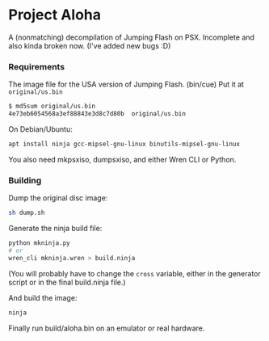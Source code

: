 # Project Aloha
A (nonmatching) decompilation of Jumping Flash on PSX.
Incomplete and also kinda broken now. (I've added new bugs :D)

### Requirements
The image file for the USA version of Jumping Flash. (bin/cue)
Put it at `original/us.bin`

```sh
$ md5sum original/us.bin 
4e73eb6054568a3ef88843e3d8c7d80b  original/us.bin
```

On Debian/Ubuntu:

```sh
apt install ninja gcc-mipsel-gnu-linux binutils-mipsel-gnu-linux
```

You also need mkpsxiso, dumpsxiso, and either Wren CLI or Python.

### Building
Dump the original disc image:
```sh
sh dump.sh
```

Generate the ninja build file:
```sh
python mkninja.py
# or
wren_cli mkninja.wren > build.ninja
```
(You will probably have to change the `cross` variable, either in the generator
script or in the final build.ninja file.)

And build the image:
```sh
ninja
```

Finally run build/aloha.bin on an emulator or real hardware.
